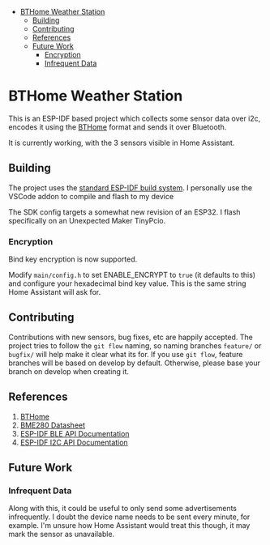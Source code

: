 - [BTHome Weather Station](#bthome-weather-station)
  - [Building](#building)
  - [Contributing](#contributing)
  - [References](#references)
  - [Future Work](#future-work)
    - [Encryption](#encryption)
    - [Infrequent Data](#infrequent-data)

# BTHome Weather Station

This is an ESP-IDF based project which collects some sensor data over i2c, encodes it using the [BTHome](https://bthome.io/) format and sends it over Bluetooth.

It is currently working, with the 3 sensors visible in Home Assistant.

## Building

The project uses the [standard ESP-IDF build system](https://docs.espressif.com/projects/esp-idf/en/v4.4.2/esp32/api-guides/build-system.html).
I  personally use the VSCode addon to compile and flash to my device

The SDK config targets a somewhat new revision of an ESP32.  I flash specifically on an Unexpected Maker TinyPcio.

### Encryption

Bind key encryption is now supported.

Modify `main/config.h` to set ENABLE_ENCRYPT to `true` (it defaults to this) and configure your hexadecimal
bind key value.  This is the same string Home Assistant will ask for.

## Contributing

Contributions with new sensors, bug fixes, etc are happily accepted.  The project tries to follow the `git flow` naming, so naming branches `feature/` or `bugfix/`
will help make it clear what its for.  If you use `git flow`, feature branches will be based on develop by default.  Otherwise, please base your branch on develop
when creating it.

## References

1. [BTHome](https://bthome.io/)
2. [BME280 Datasheet](https://www.mouser.com/datasheet/2/783/BST-BME280-DS002-1509607.pdf)
3. [ESP-IDF BLE API Documentation](https://docs.espressif.com/projects/esp-idf/en/latest/esp32/api-reference/bluetooth/esp_gap_ble.html)
4. [ESP-IDF I2C API Documentation](https://docs.espressif.com/projects/esp-idf/en/latest/esp32/api-reference/peripherals/i2c.html)

## Future Work



### Infrequent Data

Along with this, it could be useful to only send some advertisements infrequently.  I doubt the device name needs to be sent every minute, for example.  I'm
unsure how Home Assistant would treat this though, it may mark the sensor as unavailable.
